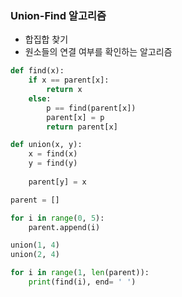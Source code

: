 ### Union-Find 알고리즘
 - 합집합 찾기
 - 원소들의 연결 여부를 확인하는 알고리즘

```python
def find(x):
    if x == parent[x]:
        return x
    else:
        p == find(parent[x])
        parent[x] = p
        return parent[x]

def union(x, y):
    x = find(x)
    y = find(y)
   
    parent[y] = x

parent = []

for i in range(0, 5):
    parent.append(i)

union(1, 4)
union(2, 4)

for i in range(1, len(parent)):
    print(find(i), end= ' ')
```

